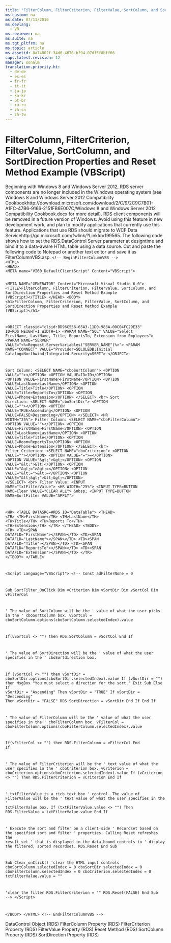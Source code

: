 ```yaml
---
title: "FilterColumn, FilterCriterion, FilterValue, SortColumn, and SortDirection Properties and Reset Method Example (VBScript)"
ms.custom: na
ms.date: 07/11/2016
ms.devlang: 
  - VB
ms.reviewer: na
ms.suite: na
ms.tgt_pltfrm: na
ms.topic: article
ms.assetid: 8a74802f-34d6-4676-bf94-07df5f8bff66
caps.latest.revision: 12
manager: sonalm
translation.priority.ht: 
  - de-de
  - es-es
  - fr-fr
  - it-it
  - ja-jp
  - ko-kr
  - pt-br
  - ru-ru
  - zh-cn
  - zh-tw
---
```

# FilterColumn, FilterCriterion, FilterValue, SortColumn, and SortDirection Properties and Reset Method Example (VBScript)
<?xml version="1.0" encoding="utf-8"?>
<developerReferenceWithoutSyntaxDocument xmlns="http://ddue.schemas.microsoft.com/authoring/2003/5" xmlns:xlink="http://www.w3.org/1999/xlink" xmlns:xsi="http://www.w3.org/2001/XMLSchema-instance" xsi:schemaLocation="http://ddue.schemas.microsoft.com/authoring/2003/5 http://dduestorage.blob.core.windows.net/ddueschema/developer.xsd">
  <introduction>
    <alert class="important">
      <para>Beginning with Windows 8 and Windows Server 2012, RDS server components are no longer included in the Windows operating system (see Windows 8 and <externalLink><linkText>Windows Server 2012 Compatibility Cookbook</linkText><linkUri>http://download.microsoft.com/download/2/C/9/2C9C7B01-A1FC-47B6-9166-2151FB6E007C/Windows 8 and Windows Server 2012 Compatibility Cookbook.docx</linkUri></externalLink> for more detail). RDS client components will be removed in a future version of Windows. Avoid using this feature in new development work, and plan to modify applications that currently use this feature. Applications that use RDS should migrate to <externalLink><linkText>WCF Data Service</linkText><linkUri>http://go.microsoft.com/fwlink/?LinkId=199565</linkUri></externalLink>.</para>
    </alert>
    <para>The following code shows how to set the <legacyLink xlink:href="d85ea4fc-451c-436e-97b8-58f92b149dd0">RDS.DataControl</legacyLink> <legacyBold>Server</legacyBold> parameter at designtime and bind it to a data-aware HTML table using a data source. Cut and paste the following code to Notepad or another text editor and save it as <legacyBold>FilterColumnVBS.asp</legacyBold>.</para>
    <code>&lt;!-- BeginFilterColumnVBS --&gt;
&lt;HTML&gt;
&lt;HEAD&gt;
&lt;META name="VI60_DefaultClientScript" Content="VBScript"&gt;

&lt;META NAME="GENERATOR" Content="Microsoft Visual Studio 6.0"&gt;
&lt;TITLE&gt;FilterColumn, FilterCriterion, FilterValue, SortColumn, and SortDirection 
Properties and Reset Method Example (VBScript)&lt;/TITLE&gt;
&lt;/HEAD&gt;
&lt;BODY&gt;
&lt;h1&gt;FilterColumn, FilterCriterion, FilterValue, SortColumn, and SortDirection 
Properties and Reset Method Example (VBScript)&lt;/h1&gt;

&lt;OBJECT classid="clsid:BD96C556-65A3-11D0-983A-00C04FC29E33"
   ID=RDS HEIGHT=1 WIDTH=1&gt;
   &lt;PARAM NAME="SQL" VALUE="Select FirstName, LastName, Title, ReportsTo, Extension from Employees"&gt;
   &lt;PARAM NAME="SERVER" VALUE="&lt;%=Request.ServerVariables("SERVER_NAME")%&gt;"&gt;
   &lt;PARAM NAME="CONNECT" VALUE="Provider=SQLOLEDB;Initial Catalog=Northwind;Integrated Security=SSPI"&gt;
&lt;/OBJECT&gt;

Sort Column: &lt;SELECT NAME="cboSortColumn"&gt; 
              &lt;OPTION VALUE=""&gt;&lt;/OPTION&gt;
                  &lt;OPTION VALUE=ID&gt;ID&lt;/OPTION&gt;
                  &lt;OPTION VALUE=FirstName&gt;FirstName&lt;/OPTION&gt;
                  &lt;OPTION VALUE=LastName&gt;LastName&lt;/OPTION&gt;
                  &lt;OPTION VALUE=Title&gt;Title&lt;/OPTION&gt;
                  &lt;OPTION VALUE=Title&gt;ReportsTo&lt;/OPTION&gt;
                  &lt;OPTION VALUE=Phone&gt;Extension&lt;/OPTION&gt;
             &lt;/SELECT&gt;
             &lt;br&gt;
Sort Direction: &lt;SELECT NAME="cboSortDir"&gt; 
              &lt;OPTION VALUE=""&gt;&lt;/OPTION&gt;
                  &lt;OPTION VALUE=TRUE&gt;Ascending&lt;/OPTION&gt;
                  &lt;OPTION VALUE=FALSE&gt;Descending&lt;/OPTION&gt;
                &lt;/SELECT&gt;
&lt;HR WIDTH="25%"&gt;
Filter Column: &lt;SELECT NAME="cboFilterColumn"&gt; 
              &lt;OPTION VALUE=""&gt;&lt;/OPTION&gt;
                  &lt;OPTION VALUE=FirstName&gt;FirstName&lt;/OPTION&gt;
                  &lt;OPTION VALUE=LastName&gt;LastName&lt;/OPTION&gt;
                  &lt;OPTION VALUE=Title&gt;Title&lt;/OPTION&gt;
                  &lt;OPTION VALUE=Room&gt;ReportsTo&lt;/OPTION&gt;
                  &lt;OPTION VALUE=Phone&gt;Extension&lt;/OPTION&gt;
             &lt;/SELECT&gt;
             &lt;br&gt;
Filter Criterion: &lt;SELECT NAME="cboCriterion"&gt; 
                    &lt;OPTION VALUE=""&gt;&lt;/OPTION&gt;
                    &lt;OPTION VALUE="="&gt;=&lt;/OPTION&gt;
                    &lt;OPTION VALUE="&amp;gt;"&gt;&amp;gt;&lt;/OPTION&gt;
                    &lt;OPTION VALUE="&amp;lt;"&gt;&amp;lt;&lt;/OPTION&gt;
                    &lt;OPTION VALUE="&amp;gt;="&gt;&amp;gt;=&lt;/OPTION&gt;
                    &lt;OPTION VALUE="&amp;lt;="&gt;&amp;lt;=&lt;/OPTION&gt;
                    &lt;OPTION VALUE="&amp;lt;&amp;gt;"&gt;&amp;lt;&amp;gt;&lt;/OPTION&gt;
                  &lt;/SELECT&gt; 
              &lt;br&gt;
Filter Value: &lt;INPUT NAME="txtFilterValue"&gt;
&lt;HR WIDTH="25%"&gt;
&lt;INPUT TYPE=BUTTON NAME=Clear VALUE="CLEAR ALL"&gt; &amp;nbsp;
&lt;INPUT TYPE=BUTTON NAME=SortFilter VALUE="APPLY"&gt;

&lt;HR&gt;
&lt;TABLE DATASRC=#RDS ID="DataTable"&gt;
&lt;THEAD&gt;
  &lt;TR&gt;
    &lt;TH&gt;FirstName&lt;/TH&gt;
    &lt;TH&gt;LastName&lt;/TH&gt;
    &lt;TH&gt;Title&lt;/TH&gt;
    &lt;TH&gt;Reports To&lt;/TH&gt;
    &lt;TH&gt;Extension&lt;/TH&gt;
  &lt;/TR&gt;
&lt;/THEAD&gt;
&lt;TBODY&gt;
  &lt;TR&gt;
    &lt;TD&gt;&lt;SPAN DATAFLD="FirstName"&gt;&lt;/SPAN&gt;&lt;/TD&gt;
    &lt;TD&gt;&lt;SPAN DATAFLD="LastName"&gt;&lt;/SPAN&gt;&lt;/TD&gt;
    &lt;TD&gt;&lt;SPAN DATAFLD="Title"&gt;&lt;/SPAN&gt;&lt;/TD&gt;
    &lt;TD&gt;&lt;SPAN DATAFLD="ReportsTo"&gt;&lt;/SPAN&gt;&lt;/TD&gt;
    &lt;TD&gt;&lt;SPAN DATAFLD="Extension"&gt;&lt;/SPAN&gt;&lt;/TD&gt;
  &lt;/TR&gt;
&lt;/TBODY&gt;
&lt;/TABLE&gt;

&lt;Script Language="VBScript"&gt;
&lt;!--
Const adFilterNone = 0

Sub SortFilter_OnClick
   Dim vCriterion
   Dim vSortDir
   Dim vSortCol
   Dim vFilterCol
   
   ' The value of SortColumn will be the 
   ' value of what the user picks in the
   ' cboSortColumn box.
   vSortCol = cboSortColumn.options(cboSortColumn.selectedIndex).value
   
   If(vSortCol &lt;&gt; "") then
      RDS.SortColumn = vSortCol
   End If

   ' The value of SortDirection will be the 
   ' value of what the user specifies in the
   ' cboSortdirection box.
   
   If (vSortCol &lt;&gt; "") then
      vSortDir = cboSortDir.options(cboSortDir.selectedIndex).value
      If (vSortDir = "") then
         MsgBox "You must select a direction for the sort."
         Exit Sub
      Else
         If vSortDir = "Ascending" Then vSortDir = "TRUE"
         If vSortDir = "Descending" Then vSortDir = "FALSE"
         RDS.SortDirection = vSortDir
      End If
   End If

   ' The value of FilterColumn will be the 
   ' value of what the user specifies in the
   ' cboFilterColumn box.
   vFilterCol = cboFilterColumn.options(cboFilterColumn.selectedIndex).value
   
   If(vFilterCol &lt;&gt; "") then
      RDS.FilterColumn = vFilterCol
   End If

   ' The value of FilterCriterion will be the 
   ' text value of what the user specifies in the
   ' cboCriterion box.
   vCriterion = cboCriterion.options(cboCriterion.selectedIndex).value
   If (vCriterion &lt;&gt; "") Then
      RDS.FilterCriterion = vCriterion
   End If

   ' txtFilterValue is a rich text box
   ' control. The value of FilterValue will be the 
   ' text value of what the user specifies in the
   ' txtFilterValue box.
   If (txtFilterValue.value &lt;&gt; "") Then
      RDS.FilterValue = txtFilterValue.value
   End If

   ' Execute the sort and filter on a client-side
   ' Recordset based on the specified sort and filter
   ' properties. Calling Reset refreshes the result set
   ' that is displayed in the data-bound controls to
   ' display the filtered, sorted recordset.
   RDS.Reset
End Sub

Sub Clear_onClick()
   'clear the HTML input controls
   cboSortColumn.selectedIndex = 0
   cboSortDir.selectedIndex = 0
   cboFilterColumn.selectedIndex = 0
   cboCriterion.selectedIndex = 0
   txtFilterValue.value = ""
   
   'clear the filter
   RDS.FilterCriterion = ""
   RDS.Reset(FALSE)
End Sub
--&gt;
&lt;/Script&gt;

&lt;/BODY&gt;
&lt;/HTML&gt;
&lt;!-- EndFilterColumnVBS --&gt;</code>
  </introduction>
  <relatedTopics>
<link xlink:href="d85ea4fc-451c-436e-97b8-58f92b149dd0">DataControl Object (RDS)</link>
<link xlink:href="0a5473e8-8ce6-4518-83fb-4920b827e285">FilterColumn Property (RDS)</link>
<link xlink:href="24eb03ba-ccfd-4353-b6af-03586b2da6fd">FilterCriterion Property (RDS)</link>
<link xlink:href="28f17186-b842-4cf9-b320-a9bb941c481b">FilterValue Property (RDS)</link>
<link xlink:href="3957197a-f543-4d6b-9e11-67a77c2063b7">Reset Method (RDS)</link>
<link xlink:href="f6f80f67-f0fb-4e63-a5f5-8fdf312aac63">SortColumn Property (RDS)</link>
<link xlink:href="1d9d8715-e4ad-4ff3-bf7f-f1dc0532d8c2">SortDirection Property (RDS)</link>
</relatedTopics>
</developerReferenceWithoutSyntaxDocument>